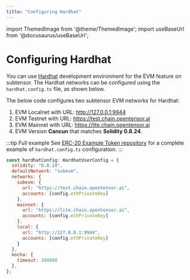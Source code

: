 ```yaml
---
title: "Configuring Hardhat"
---
```


import ThemedImage from '@theme/ThemedImage';
import useBaseUrl from '@docusaurus/useBaseUrl';

# Configuring Hardhat

You can use [Hardhat](https://hardhat.org/) development environment for the EVM feature on subtensor. The Hardhat networks can be configured using the `hardhat.config.ts` file, as shown below. 

The below code configures two subtensor EVM networks for Hardhat: 

1. EVM Localnet with URL: http://127.0.0.1:9944
2. EVM Testnet with URL: https://test.chain.opentensor.ai
3. EVM Mainnet with URL: https://lite.chain.opentensor.ai
4. EVM Version **Cancun** that matches **Solidity 0.8.24**.

:::tip Full example
See [ERC-20 Example Token repository](https://github.com/gztensor/subtensor-erc20) for a complete example of `hardhat.config.ts` configuration.
:::

```js title="Partial snippet of hardhat.config.ts file"
const hardhatConfig: HardhatUserConfig = {
  solidity: "0.8.24",
  defaultNetwork: "subevm",
  networks: {
    subevm: {
      url: "https://test.chain.opentensor.ai",
      accounts: [config.ethPrivateKey]
    },
    mainnet: {
      url: "https://lite.chain.opentensor.ai",
      accounts: [config.ethPrivateKey]
    },
    local: {
      url: "http://127.0.0.1:9944",
      accounts: [config.ethPrivateKey]
    }
  },
  mocha: {
    timeout: 300000
  },
};
```

